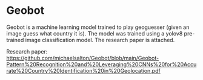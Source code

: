 # Geobot

Geobot is a machine learning model trained to play geoguesser (given an image guess what country it is). The model was trained using a yolov8 pre-trained image classification model. The research paper is attached.

Research paper: https://github.com/michaelsalton/Geobot/blob/main/Geobot-Pattern%20Recognition%20and%20Leveraging%20CNNs%20for%20Accurate%20Country%20Identification%20in%20Geolocation.pdf
